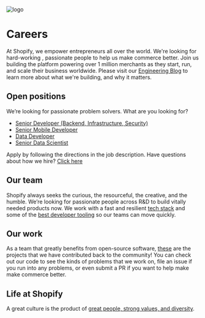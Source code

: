 ![logo](https://avatars1.githubusercontent.com/u/8085?s=200&v=4)

# Careers

 At Shopify, we empower entrepreneurs all over the world. We're looking for hard-working <!-- is "hard working good? Taken from open source page -->, passionate people to help us make commerce better. Join us building the platform powering over 1 million merchants as they start, run, and scale their business worldwide. Please visit our [Engineering Blog](https://engineering.shopify.com/) to learn more about what we're building, and why it matters. 

## Open positions

We’re looking for passionate problem solvers. What are you looking for?

- [Senior Developer (Backend, Infrastructure, Security)](job-descriptions/senior-developer.md)
- [Senior Mobile Developer](job-descriptions/senior-mobile-developer.md)
- [Data Developer](job-descriptions/software-developer-data-platform.md)
- [Senior Data Scientist](job-descriptions/senior-data-scientist.md)
<!-- add any relevant job -->


Apply by following the directions in the job description. Have questions about how we hire? [Click here](https://www.shopify.com/careers/how-we-hire) 

## Our team

Shopify always seeks the curious, the resourceful, the creative, and the humble. We’re looking for passionate people across R&D to build vitally needed products now. We work with a fast and resilient [tech stack](https://engineering.shopify.com/blogs/engineering/e-commerce-at-scale-inside-shopifys-tech-stack?_pos=1&_sid=9958af46a&_ss=r) and some of the [best developer tooling](https://engineering.shopify.com/blogs/engineering/successfully-merging-work-1000-developers) so our teams can move quickly.

## Our work

As a team that greatly benefits from open-source software, [these](http://shopify.github.io/) are the projects that we have contributed back to the community! You can check out our code to see the kinds of problems that we work on, file an issue if you run into any problems, or even submit a PR if you want to help make make commerce better.

## Life at Shopify

A great culture is the product of [great people, strong values, and diversity](https://www.shopify.com/careers/culture).
